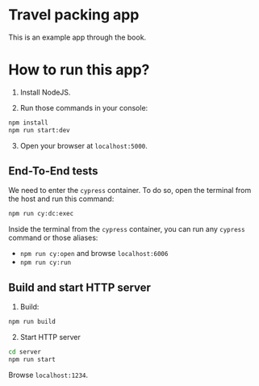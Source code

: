 # Travel packing app

This is an example app through the book.

# How to run this app?

1. Install NodeJS.

2. Run those commands in your console:

```bash
npm install
npm run start:dev
```

3. Open your browser at `localhost:5000`.

## End-To-End tests

We need to enter the `cypress` container.
To do so, open the terminal from the host and run this command:

```bash
npm run cy:dc:exec
```

Inside the terminal from the `cypress` container, you can run any `cypress` command or those aliases:

- `npm run cy:open` and browse `localhost:6006`
- `npm run cy:run`

## Build and start HTTP server

1. Build:

```bash
npm run build
```

2. Start HTTP server

```bash
cd server
npm run start
```

Browse `localhost:1234`.
